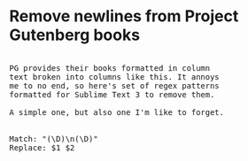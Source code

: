
# Remove newlines from Project Gutenberg books

<pre>

PG provides their books formatted in column
text broken into columns like this. It annoys 
me to no end, so here's set of regex patterns
formatted for Sublime Text 3 to remove them.

A simple one, but also one I'm like to forget.


Match: "(\D)\n(\D)"
Replace: $1 $2
</pre>
